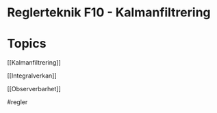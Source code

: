 # Reglerteknik F10 - Kalmanfiltrering

# Topics

[[Kalmanfiltrering]] 

[[Integralverkan]] 

[[Observerbarhet]] 

#regler 